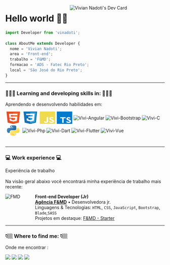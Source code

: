 <a href="https://app.daily.dev/viviannadoti"><img src="https://api.daily.dev/devcards/0a406a675c8b46c68b205618c2b7d264.png?r=t8e" min-width="300px" max-width="300px" width="300px" align="right" alt="Vivian Nadoti's Dev Card"/></a>

<h1>Hello world 🖖🏻 </h1>

```js
import Developer from 'vinadoti';

class AboutMe extends Developer {
  nome = 'Vivian Nadoti';
  area = 'Front-end';
  trabalho = 'F&MD';
  formacao = 'ADS - Fatec Rio Preto';
  local = 'São José do Rio Preto';
}
```

---

### 👩🏻‍💻 Learning and developing skills in:  👩🏻‍💻
Aprendendo e desenvolvendo habilidades em: 

<div style="display: inline_block">
  <img align="center" alt="Vivi-HTML" height="40" width="50" src="https://raw.githubusercontent.com/devicons/devicon/master/icons/html5/html5-original.svg">
  <img align="center" alt="Vivi-CSS" height="40" width="50" src="https://raw.githubusercontent.com/devicons/devicon/master/icons/css3/css3-original.svg">
  <img align="center" alt="Vivi-Js" height="40" width="50" src="https://raw.githubusercontent.com/devicons/devicon/master/icons/javascript/javascript-plain.svg">
  <img align="center" alt="Vivi-Ts" height="40" width="50" src="https://raw.githubusercontent.com/devicons/devicon/master/icons/typescript/typescript-plain.svg">
  <img align="center" alt="Vivi-Angular" height="40" width="50" src="https://cdn.jsdelivr.net/gh/devicons/devicon/icons/angularjs/angularjs-original.svg">
  <img align="center" alt="Vivi-Bootstrap" height="40" width="50" src="https://cdn.jsdelivr.net/gh/devicons/devicon/icons/bootstrap/bootstrap-plain.svg">
  <img align="center" alt="Vivi-C" height="40" width="50" src="https://cdn.jsdelivr.net/gh/devicons/devicon/icons/c/c-original.svg">
  <img align="center" alt="Vivi-Python" height="40" width="50" src="https://raw.githubusercontent.com/devicons/devicon/master/icons/python/python-original.svg">
  <img align="center" alt="Vivi-Php" height="40" width="50" src="https://cdn.jsdelivr.net/gh/devicons/devicon/icons/php/php-original.svg">
  <img align="center" alt="Vivi-Dart" height="40" width="50" src="https://cdn.jsdelivr.net/gh/devicons/devicon/icons/dart/dart-original-wordmark.svg">
  <img align="center" alt="Vivi-Flutter" height="40" width="50" src="https://cdn.jsdelivr.net/gh/devicons/devicon/icons/flutter/flutter-original.svg">
  <img align="center" alt="Vivi-Vue" height="40" width="50" src="https://cdn.jsdelivr.net/gh/devicons/devicon/icons/vuejs/vuejs-original-wordmark.svg">
</div>
  <br>

---

### 💻 Work experience 💻
Experiência de trabalho
<br> <br>
Na visão geral abaixo você encontrará minha experiência de trabalho mais recente:

[<img align="left" height="94px" width="94px" alt="FMD" src="https://media.licdn.com/dms/image/C4D0BAQGb7qsNyZcPaw/company-logo_200_200/0/1672750237673?e=1705536000&v=beta&t=dlRp4On2smiP1jf47q_hExEgCqDQHTMHc4WaLZBAweI"/>](https://fmd.ag/)

**Front-end Developer (Jr)** \
[**Agência F&MD**](https://fmd.ag/) • Desenvolvedora jr. \
Linguagens & Tecnologias: `HTML`, `CSS`, `JavaScript`, `Bootstrap`, `Blade`,`SASS`\
Projetos em destaque: [F&MD - Starter](https://github.com/agenciafmd/starter)
<br/>

---
  
### 👇🏼  Where to find me:  👇🏼 
Onde me encontrar :

<div>
  <a href="https://gitlab.com/viviannadoti" target="_blank"><img src="https://img.shields.io/badge/-Gitlab-%2335566?style=for-the-badge&logo=gitlab&logoColor=white" target="_blank"></a> 
  <a href="https://www.instagram.com/viviannadoti/" target="_blank"><img src="https://img.shields.io/badge/-Instagram-%23E4405F?style=for-the-badge&logo=instagram&logoColor=white" target="_blank"></a>
  <a href = "mailto:vinadoti@gmail.com"><img src="https://img.shields.io/badge/-Gmail-%23333?style=for-the-badge&logo=gmail&logoColor=white" target="_blank"></a>
  <a href="https://www.linkedin.com/in/viviannadoti/" target="_blank"><img src="https://img.shields.io/badge/-LinkedIn-%230077B5?style=for-the-badge&logo=linkedin&logoColor=white" target="_blank"></a> 
</div>
